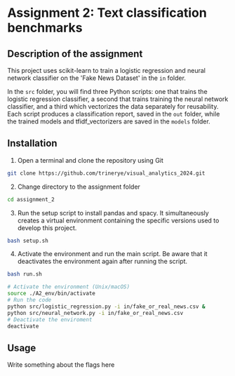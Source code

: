 # Assignment 2: Text classification benchmarks

## Description of the assignment
This project uses scikit-learn to train a logistic regression and neural network classifier on the 'Fake News Dataset' in the ``in`` folder.

In the ``src`` folder, you will find three Python scripts: one that trains the logistic regression classifier, a second that trains training the neural network classifier, and a third which vectorizes the data separately for reusability. Each script produces a classification report, saved in the ``out`` folder, while the trained models and tfidf_vectorizers are saved in the ``models`` folder.  

## Installation

 1. Open a terminal and clone the repository using Git 
```sh
git clone https://github.com/trinerye/visual_analytics_2024.git
```

2. Change directory to the assignment folder 
```sh
cd assignment_2
```

3. Run the setup script to install pandas and spacy. It simultaneously creates a virtual environment containing the specific versions used to develop this project. 
```sh
bash setup.sh
```

4. Activate the environment and run the main script. Be aware that it deactivates the environment again after running the  script.
```sh
bash run.sh
```
```sh
# Activate the environment (Unix/macOS)
source ./A2_env/bin/activate
# Run the code
python src/logistic_regression.py -i in/fake_or_real_news.csv &
python src/neural_network.py -i in/fake_or_real_news.csv 
# Deactivate the enviroment
deactivate
```

## Usage

Write something about the flags here

```sh

```
